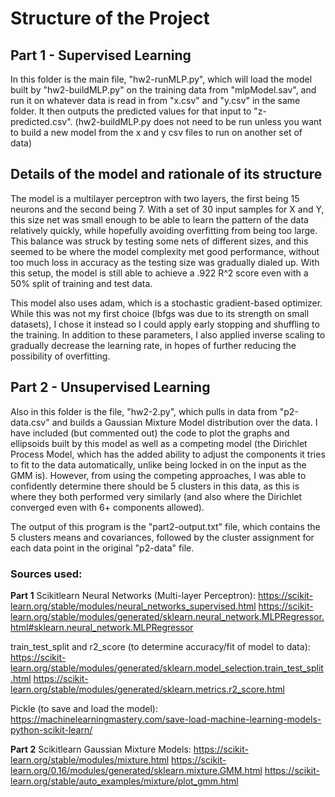 # Structure of the Project

## Part 1 - Supervised Learning

In this folder is the main file, "hw2-runMLP.py", which will load the model built by "hw2-buildMLP.py" on the training data from "mlpModel.sav", and run it on whatever data is read in from "x.csv" and "y.csv" in the same folder.  It then outputs the predicted values for that input to "z-predicted.csv". 
(hw2-buildMLP.py does not need to be run unless you want to build a new model from the x and y csv files to run on another set of data)

## Details of the model and rationale of its structure

The model is a multilayer perceptron with two layers, the first being 15 neurons and the second being 7.  With a set of 30 input samples for X and Y, this size net was small enough to be able to learn the pattern of the data relatively quickly, while hopefully avoiding overfitting from being too large.  This balance was struck by testing some nets of different sizes, and this seemed to be where the model complexity met good performance, without too much loss in accuracy as the testing size was gradually dialed up.  With this setup, the model is still able to achieve a .922 R^2 score even with a 50% split of training and test data.

This model also uses adam, which is a stochastic gradient-based optimizer.  While this was not my first choice (lbfgs was due to its strength on small datasets), I chose it instead so I could apply early stopping and shuffling to the training.  In addition to these parameters, I also applied inverse scaling to gradually decrease the learning rate, in hopes of further reducing the possibility of overfitting.


## Part 2 - Unsupervised Learning

Also in this folder is the file, "hw2-2.py", which pulls in data from "p2-data.csv" and builds a Gaussian Mixture Model distribution over the data.  I have included (but commented out) the code to plot the graphs and ellipsoids built by this model as well as a competing model (the Dirichlet Process Model, which has the added ability to adjust the components it tries to fit to the data automatically, unlike being locked in on the input as the GMM is).  However, from using the competing approaches, I was able to confidently determine there should be 5 clusters in this data, as this is where they both performed very similarly (and also where the Dirichlet converged even with 6+ components allowed).

The output of this program is the "part2-output.txt" file, which contains the 5 clusters means and covariances, followed by the cluster assignment for each data point in the original "p2-data" file.

### Sources used:

__Part 1__
Scikitlearn Neural Networks (Multi-layer Perceptron):
https://scikit-learn.org/stable/modules/neural_networks_supervised.html
https://scikit-learn.org/stable/modules/generated/sklearn.neural_network.MLPRegressor.html#sklearn.neural_network.MLPRegressor

train_test_split and r2_score (to determine accuracy/fit of model to data):
https://scikit-learn.org/stable/modules/generated/sklearn.model_selection.train_test_split.html
https://scikit-learn.org/stable/modules/generated/sklearn.metrics.r2_score.html

Pickle (to save and load the model):
https://machinelearningmastery.com/save-load-machine-learning-models-python-scikit-learn/

__Part 2__
Scikitlearn Gaussian Mixture Models:
https://scikit-learn.org/stable/modules/mixture.html
https://scikit-learn.org/0.16/modules/generated/sklearn.mixture.GMM.html
https://scikit-learn.org/stable/auto_examples/mixture/plot_gmm.html


